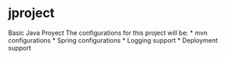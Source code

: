 # jproject
Basic Java Proyect
The configurations for this project will be:
	* mvn configurations
	* Spring configurations
    * Logging support
    * Deployment support
